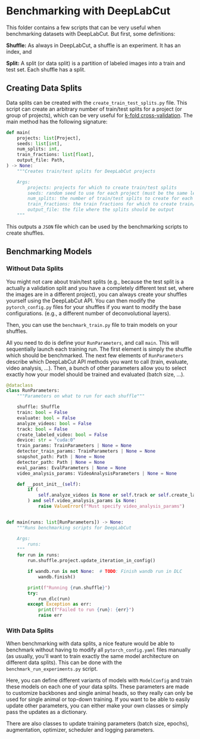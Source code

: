 # Benchmarking with DeepLabCut

This folder contains a few scripts that can be very useful when benchmarking datasets
with DeepLabCut. But first, some definitions:

**Shuffle:** As always in DeepLabCut, a shuffle is an experiment. It has an index, and

**Split:** A split (or data split) is a partition of labeled images into a train
and test set. Each shuffle has a split.

## Creating Data Splits

Data splits can be created with the `create_train_test_splits.py` file. This script can
create an arbitrary number of train/test splits for a project (or group of projects), 
which can be very useful for 
[k-fold cross-validation](https://en.wikipedia.org/wiki/Cross-validation_(statistics)).
The main method has the following signature:

```python
def main(
    projects: list[Project],
    seeds: list[int],
    num_splits: int,
    train_fractions: list[float],
    output_file: Path,
) -> None:
    """Creates train/test splits for DeepLabCut projects

    Args:
        projects: projects for which to create train/test splits
        seeds: random seed to use for each project (must be the same len as projects)
        num_splits: the number of train/test splits to create for each project
        train_fractions: the train fractions for which to create train/test splits
        output_file: the file where the splits should be output
    """
```

This outputs a `JSON` file which can be used by the benchmarking scripts to create 
shuffles.

## Benchmarking Models

### Without Data Splits

You might not care about train/test splits (e.g., because the test split is a actually 
a validation split and you have a completely different test set, where the images are
in a different project), you can always create your shuffles yourself using the 
DeepLabCut API. You can then modify the `pytorch_config.py` files for your shuffles if 
you want to modify the base configurations. (e.g., a different number of deconvolutional
layers).

Then, you can use the `benchmark_train.py` file to train models on your shuffles.

All you need to do is define your `RunParameters`, and call `main`. This will 
sequentially launch each training run. The first element is simply the shuffle which 
should be benchmarked. The next few elements of `RunParameters` describe which 
DeepLabCut API methods you want to call (train, evaluate, video analysis, ...). 
Then, a bunch of other parameters allow you to select exactly how your model should be 
trained and evaluated (batch size, ...).


```python
@dataclass
class RunParameters:
    """Parameters on what to run for each shuffle"""

    shuffle: Shuffle
    train: bool = False
    evaluate: bool = False
    analyze_videos: bool = False
    track: bool = False
    create_labeled_video: bool = False
    device: str = "cuda:0"
    train_params: TrainParameters | None = None
    detector_train_params: TrainParameters | None = None
    snapshot_path: Path | None = None
    detector_path: Path | None = None
    eval_params: EvalParameters | None = None
    video_analysis_params: VideoAnalysisParameters | None = None

    def __post_init__(self):
        if (
            self.analyze_videos is None or self.track or self.create_labeled_video
        ) and self.video_analysis_params is None:
            raise ValueError(f"Must specify video_analysis_params")


def main(runs: list[RunParameters]) -> None:
    """Runs benchmarking scripts for DeepLabCut

    Args:
        runs:
    """
    for run in runs:
        run.shuffle.project.update_iteration_in_config()

        if wandb.run is not None:  # TODO: Finish wandb run in DLC
            wandb.finish()

        print(f"Running {run.shuffle}")
        try:
            run_dlc(run)
        except Exception as err:
            print(f"Failed to run {run}: {err}")
            raise err
```

### With Data Splits

When benchmarking with data splits, a nice feature would be able to benchmark without
having to modify all `pytorch_config.yaml` files manually (as usually, you'll want to 
train exactly the same model architecture on different data splits). This can be done
with the `benchmark_run_experiments.py` script.

Here, you can define different variants of models with `ModelConfig` and train these
models on each one of your data splits. These parameters are made to customize
backbones and single animal heads, so they really can only be used for single animal or
top-down training. If you want to be able to easily update other parameters, you can 
either make your own classes or simply pass the updates as a dictionary.

There are also classes to update training parameters (batch size, epochs), augmentation,
optimizer, scheduler and logging parameters.
